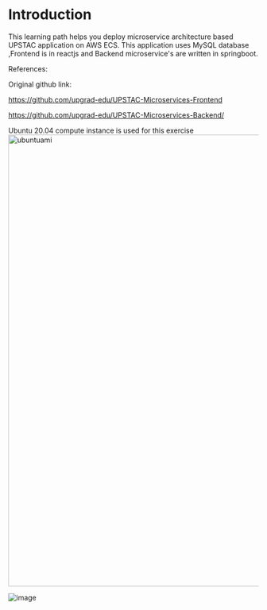 
# Introduction
This learning path helps you deploy microservice architecture based UPSTAC application on AWS ECS.
This application uses MySQL database ,Frontend is in reactjs and Backend microservice's are written in springboot.


References:

Original github link:

https://github.com/upgrad-edu/UPSTAC-Microservices-Frontend

https://github.com/upgrad-edu/UPSTAC-Microservices-Backend/

Ubuntu 20.04 compute instance is used for this exercise
<img width="910" alt="ubuntuami" src="https://user-images.githubusercontent.com/77958988/113334238-19351a80-9341-11eb-80bf-0d1cc558f677.png">


![image](https://user-images.githubusercontent.com/77958988/113334650-93659f00-9341-11eb-8d79-be0419efda2a.png)
